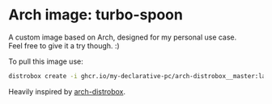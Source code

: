 # Arch image: turbo-spoon
A custom image based on Arch, designed for my personal use case. \
Feel free to give it a try though. :)
 
To pull this image use:
 
```bash
distrobox create -i ghcr.io/my-declarative-pc/arch-distrobox__master:latest --pull -n arch
```
 
Heavily inspired by [arch-distrobox](https://github.com/ublue-os/arch-distrobox).
